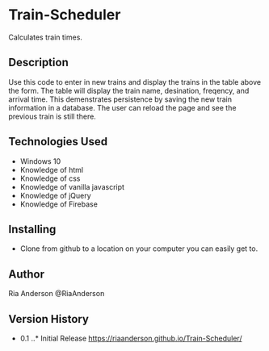 # Train-Scheduler
Calculates train times.
 
## Description
Use this code to enter in new trains and display the trains in the table above the form. The table will display the train name, desination, freqency, and arrival time. This demenstrates persistence by saving the new train information in a database. The user can reload the page and see the previous train is still there. 
 
## Technologies Used
* Windows 10
* Knowledge of html
* Knowledge of css
* Knowledge of vanilla javascript
* Knowledge of jQuery
* Knowledge of Firebase

 
## Installing
* Clone from github to a location on your computer you can easily get to.
 
## Author
Ria Anderson
@RiaAnderson
 
## Version History
* 0.1
..* Initial Release
https://riaanderson.github.io/Train-Scheduler/
